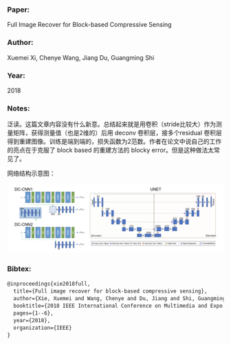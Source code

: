 ### Paper:

Full Image Recover for Block-based Compressive Sensing

### Author:

Xuemei Xi, Chenye Wang, Jiang Du, Guangming Shi

### Year:

2018

### Notes:

泛读。这篇文章内容没有什么新意。总结起来就是用卷积（stride比较大）作为测量矩阵，获得测量值（也是2维的）后用 deconv 卷积层，接多个residual 卷积层得到重建图像。训练是端到端的，损失函数为2范数。作者在论文中说自己的工作的亮点在于克服了 block based 的重建方法的 blocky error。但是这种做法太常见了。

网络结构示意图：

<img src="https://raw.githubusercontent.com/Theodore-PKU/pictures/master/%E6%88%AA%E5%B1%8F2020-01-02%E4%B8%8B%E5%8D%883.53.27.png" style="zoom:50%;" />

### Bibtex:

```latex
@inproceedings{xie2018full,
  title={Full image recover for block-based compressive sensing},
  author={Xie, Xuemei and Wang, Chenye and Du, Jiang and Shi, Guangming},
  booktitle={2018 IEEE International Conference on Multimedia and Expo (ICME)},
  pages={1--6},
  year={2018},
  organization={IEEE}
}
```